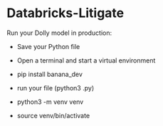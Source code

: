 # Databricks-Litigate

Run your Dolly model in production:

- Save your Python file
- Open a terminal and start a virtual environment
- pip install banana_dev
- run your file (python3 <filename>.py)

- python3 -m venv venv

- source venv/bin/activate
